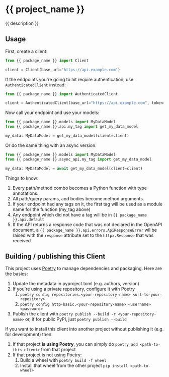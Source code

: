 # {{ project_name }}
{{ description }}

## Usage
First, create a client:

```python
from {{ package_name }} import Client

client = Client(base_url="https://api.example.com")
```

If the endpoints you're going to hit require authentication, use `AuthenticatedClient` instead:

```python
from {{ package_name }} import AuthenticatedClient

client = AuthenticatedClient(base_url="https://api.example.com", token="SuperSecretToken")
```

Now call your endpoint and use your models:

```python
from {{ package_name }}.models import MyDataModel
from {{ package_name }}.api.my_tag import get_my_data_model

my_data: MyDataModel = get_my_data_model(client=client)
```

Or do the same thing with an async version:

```python
from {{ package_name }}.models import MyDataModel
from {{ package_name }}.async_api.my_tag import get_my_data_model

my_data: MyDataModel = await get_my_data_model(client=client)
```

Things to know:
1. Every path/method combo becomes a Python function with type annotations. 
1. All path/query params, and bodies become method arguments.
1. If your endpoint had any tags on it, the first tag will be used as a module name for the function (my_tag above)
1. Any endpoint which did not have a tag will be in `{{ package_name }}.api.default`
1. If the API returns a response code that was not declared in the OpenAPI document, a 
    `{{ package_name }}.api.errors.ApiResponseError` wil be raised 
    with the `response` attribute set to the `httpx.Response` that was received.
    

## Building / publishing this Client
This project uses [Poetry](https://python-poetry.org/) to manage dependencies  and packaging.  Here are the basics:
1. Update the metadata in pyproject.toml (e.g. authors, version)
1. If you're using a private repository, configure it with Poetry
    1. `poetry config repositories.<your-repository-name> <url-to-your-repository>`
    1. `poetry config http-basic.<your-repository-name> <username> <password>`
1. Publish the client with `poetry publish --build -r <your-repository-name>` or, if for public PyPI, just `poetry publish --build`

If you want to install this client into another project without publishing it (e.g. for development) then:
1. If that project **is using Poetry**, you can simply do `poetry add <path-to-this-client>` from that project
1. If that project is not using Poetry:
    1. Build a wheel with `poetry build -f wheel`
    1. Install that wheel from the other project `pip install <path-to-wheel>`
